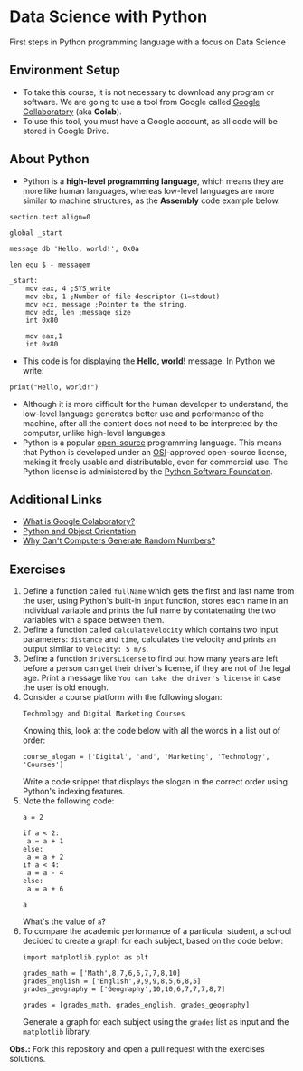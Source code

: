 # Data Science with Python
First steps in Python programming language with a focus on Data Science

## Environment Setup
* To take this course, it is not necessary to download any program or software. We are going to use a tool from Google called [Google Collaboratory](https://colab.research.google.com/notebooks/welcome.ipynb#scrollTo=FQ_Hx_9tn7uF) (aka **Colab**).
* To use this tool, you must have a Google account, as all code will be stored in Google Drive.

## About Python
* Python is a **high-level programming language**, which means they are more like human languages, whereas low-level languages are more similar to machine structures, as the **Assembly** code example below.
```
section.text align=0

global _start

message db 'Hello, world!', 0x0a

len equ $ - messagem

_start:
    mov eax, 4 ;SYS_write
    mov ebx, 1 ;Number of file descriptor (1=stdout)
    mov ecx, message ;Pointer to the string.
    mov edx, len ;message size
    int 0x80

    mov eax,1
    int 0x80
```
* This code is for displaying the **Hello, world!** message. In Python we write:
```
print("Hello, world!")
```
* Although it is more difficult for the human developer to understand, the low-level language generates better use and performance of the machine, after all the content does not need to be interpreted by the computer, unlike high-level languages.
* Python is a popular [open-source](https://pt.wikipedia.org/wiki/Software_de_c%C3%B3digo_aberto) programming language. This means that Python is developed under an [OSI](https://pt.wikipedia.org/wiki/Open_Source_Initiative)-approved open-source license, making it freely usable and distributable, even for commercial use. The Python license is administered by the [Python Software Foundation](https://pt.wikipedia.org/wiki/Python_Software_Foundation).

## Additional Links
* [What is Google Colaboratory?](https://www.alura.com.br/artigos/google-colab-o-que-e-e-como-usar?utm_source=gnarus&utm_medium=timeline)
* [Python and Object Orientation](https://www.alura.com.br/apostila-python-orientacao-a-objetos#entrada-do-usurio)
* [Why Can't Computers Generate Random Numbers?](https://www.youtube.com/watch?v=LqXnpIn2Uxs)

## Exercises
1. Define a function called `fullName` which gets the first and last name from the user, using Python's built-in `input` function, stores each name in an individual variable and prints the full name by contatenating the two variables with a space between them.
2. Define a function called `calculateVelocity` which contains two input parameters: `distance` and `time`, calculates the velocity and prints an output similar to `Velocity: 5 m/s`.
3. Define a function `driversLicense` to find out how many years are left before a person can get their driver's license, if they are not of the legal age. Print a message like `You can take the driver's license` in case the user is old enough.
4. Consider a course platform with the following slogan:
    ```
    Technology and Digital Marketing Courses
    ```
    Knowing this, look at the code below with all the words in a list out of order:
    ```
    course_alogan = ['Digital', 'and', 'Marketing', 'Technology', 'Courses']
    ```
    Write a code snippet that displays the slogan in the correct order using Python's indexing features.  
5. Note the following code:
    ```
    a = 2

    if a < 2:
     a = a + 1
    else:
     a = a + 2
    if a < 4:
     a = a - 4
    else:
     a = a + 6

    a
    ```
    What's the value of `a`?
6. To compare the academic performance of a particular student, a school decided to create a graph for each subject, based on the code below:
    ```
    import matplotlib.pyplot as plt

    grades_math = ['Math',8,7,6,6,7,7,8,10]
    grades_english = ['English',9,9,9,8,5,6,8,5]
    grades_geography = ['Geography',10,10,6,7,7,7,8,7]

    grades = [grades_math, grades_english, grades_geography]
    ```
    Generate a graph for each subject using the `grades` list as input and the `matplotlib` library.

**Obs.:** Fork this repository and open a pull request with the exercises solutions.
